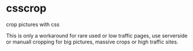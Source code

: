 # csscrop
crop pictures with css

This is only a workaround for rare used or low traffic pages, use serverside or manuall cropping for big pictures, massive crops or high traffic sites.
